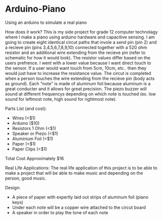 # Arduino-Piano
Using an arduino to simulate a real piano

How does it work?
This is my side project for grade 12 computer technolagy where I make a piano using arduino hardware and capacitive sensing. I am going to create eight identical circut paths that invole a send pin (pin 2) and a recieve pin (pins 3,4,5,6,7,8,9,10) connected together with a 520 ohm resistor and an additional wire extending from the recieve pin (refer to schematic for how it would look). The resistor values differ based on the users prefrence. I went with a lower value because I want direct touch to the sensor. If a user would want touch from 5cm, 10cm, etc.. then they would just have to increase the resistance value. The circut is completed when a person touches the wire extending from the recieve pin (body acts as ground). Each "note" is made of aluminum foil because aluminum is a great conducter and it allows for great precision. The piezo buzzer will sound at different frequencys depending on which note is touched (ex. low sound for leftmost note, high sound for rightmost note). 


Parts List (and cost):
- Wires (<$1)
- Arduino ($10)
- Resistors 1 Ohm (<$1)
- Speaker or Piezo (<$1)
- Aluminium Foil (<$1)
- Paper (<$1)
- Paper Clips (<$1)

Total Cost
Approximately $16


Real Life Applications:
The real life application of this project is to be able to make a project that will be able to make music and depending on the person, good music. 


Design:
- A piece of paper with expertly laid out strips of aluminum foil (piano keys)
- Under each note will be a copper wire attached to the circut board
- A speaker in order to play the tone of each note
